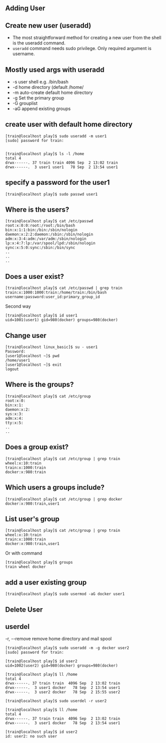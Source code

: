 ## Adding User
## Create new user (useradd)  
- The most straightforward method for creating a new user from the shell is the useradd command.  
- `useradd` command needs sudo privilege.  Only required argument is username.


## Mostly used args with useradd  
- -s user shell e.g. /bin/bash 
- -d home directory (default /home/<username> 
- -m auto-create default home directory
- -g Set the primary group
- -G grouplist
- -aG append existing groups

## create user with default home directory
```
[train@localhost play]$ sudo useradd -m user1
[sudo] password for train:


[train@localhost play]$ ls -l /home
total 4
drwx------. 37 train train 4096 Sep  2 13:02 train
drwx------.  3 user1 user1   78 Sep  2 13:54 user1
```

## specify a password for the user1  
`[train@localhost play]$ sudo passwd user1`

##  Where is the users?  
```
[train@localhost play]$ cat /etc/passwd
root:x:0:0:root:/root:/bin/bash
bin:x:1:1:bin:/bin:/sbin/nologin
daemon:x:2:2:daemon:/sbin:/sbin/nologin
adm:x:3:4:adm:/var/adm:/sbin/nologin
lp:x:4:7:lp:/var/spool/lpd:/sbin/nologin
sync:x:5:0:sync:/sbin:/bin/sync
..
..
..
```

##  Does a user exist?
```
[train@localhost play]$ cat /etc/passwd | grep train
train:x:1000:1000:train:/home/train:/bin/bash
username:password:user_id:primary_group_id
```
Second way   
```
[train@localhost play]$ id user1
uid=1001(user1) gid=980(docker) groups=980(docker)
```

## Change user
```
[train@localhost linux_basic]$ su - user1
Password:
[user1@localhost ~]$ pwd
/home/user1
[user1@localhost ~]$ exit
logout
```

## Where is the groups?
```
[train@localhost play]$ cat /etc/group
root:x:0:
bin:x:1:
daemon:x:2:
sys:x:3:
adm:x:4:
tty:x:5:
..
..
```

## Does a group exist?
```
[train@localhost play]$ cat /etc/group | grep train
wheel:x:10:train
train:x:1000:train
docker:x:980:train
```

## Which users a groups include?
```
[train@localhost play]$ cat /etc/group | grep docker
docker:x:980:train,user1
```

## List user's group
```
[train@localhost play]$ cat /etc/group | grep train
wheel:x:10:train
train:x:1000:train
docker:x:980:train,user1
```
Or with command
```
[train@localhost play]$ groups
train wheel docker
```

## add a user existing group  
`[train@localhost play]$ sudo usermod -aG docker user1`


## Delete User

## userdel
 -r, --remove                  remove home directory and mail spool
```
[train@localhost play]$ sudo useradd -m -g docker user2
[sudo] password for train:

[train@localhost play]$ id user2
uid=1002(user2) gid=980(docker) groups=980(docker)

[train@localhost play]$ ll /home
total 4
drwx------. 37 train train  4096 Sep  2 13:02 train
drwx------.  3 user1 docker   78 Sep  2 13:54 user1
drwx------.  3 user2 docker   78 Sep  2 15:55 user2

[train@localhost play]$ sudo userdel -r user2

[train@localhost play]$ ll /home
total 4
drwx------. 37 train train  4096 Sep  2 13:02 train
drwx------.  3 user1 docker   78 Sep  2 13:54 user1

[train@localhost play]$ id user2
id: user2: no such user
```
